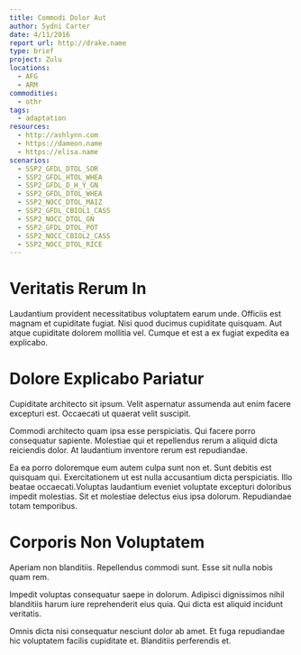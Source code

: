 ```yaml
---
title: Commodi Dolor Aut
author: Sydni Carter
date: 4/11/2016
report url: http://drake.name
type: brief
project: Zulu
locations:
  - AFG
  - ARM
commodities:
  - othr
tags:
  - adaptation
resources:
  - http://ashlynn.com
  - https://dameon.name
  - https://elisa.name
scenarios:
  - SSP2_GFDL_DTOL_SOR
  - SSP2_GFDL_HTOL_WHEA
  - SSP2_GFDL_D_H_Y_GN
  - SSP2_GFDL_DTOL_WHEA
  - SSP2_NOCC_DTOL_MAIZ
  - SSP2_GFDL_CBIOL1_CASS
  - SSP2_NOCC_DTOL_GN
  - SSP2_GFDL_DTOL_POT
  - SSP2_NOCC_CBIOL2_CASS
  - SSP2_NOCC_DTOL_RICE
---
```

# Veritatis Rerum In
Laudantium provident necessitatibus voluptatem earum unde. Officiis est magnam et cupiditate fugiat. Nisi quod ducimus cupiditate quisquam. Aut atque cupiditate dolorem mollitia vel. Cumque et est a ex fugiat expedita ea explicabo.

# Dolore Explicabo Pariatur
Cupiditate architecto sit ipsum. Velit aspernatur assumenda aut enim facere excepturi est. Occaecati ut quaerat velit suscipit.
 Commodi architecto quam ipsa esse perspiciatis. Qui facere porro consequatur sapiente. Molestiae qui et repellendus rerum a aliquid dicta reiciendis dolor. At laudantium inventore rerum est repudiandae.
 Ea ea porro doloremque eum autem culpa sunt non et. Sunt debitis est quisquam qui. Exercitationem ut est nulla accusantium dicta perspiciatis. Illo beatae occaecati.Voluptas laudantium eveniet voluptate excepturi doloribus impedit molestias. Sit et molestiae delectus eius ipsa dolorum. Repudiandae totam temporibus.

# Corporis Non Voluptatem
Aperiam non blanditiis. Repellendus commodi sunt. Esse sit nulla nobis quam rem.
 Impedit voluptas consequatur saepe in dolorum. Adipisci dignissimos nihil blanditiis harum iure reprehenderit eius quia. Qui dicta est aliquid incidunt veritatis.
 Omnis dicta nisi consequatur nesciunt dolor ab amet. Et fuga repudiandae hic voluptatem facilis cupiditate et. Blanditiis perferendis et.
